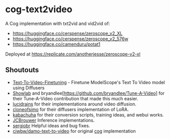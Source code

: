 # cog-text2video

A Cog implementation with txt2vid and vid2vid of:

- https://huggingface.co/cerspense/zeroscope_v2_XL 
- https://huggingface.co/cerspense/zeroscope_v2_576w
- https://huggingface.co/camenduru/potat1

Deployed at https://replicate.com/anotherjesse/zeroscope-v2-xl

## Shoutouts

- [Text-To-Video-Finetuning](https://github.com/camenduru/Text-To-Video-Finetuning) - Finetune ModelScope's Text To Video model using Diffusers 
- [Showlab](https://github.com/showlab/Tune-A-Video) and bryandlee[https://github.com/bryandlee/Tune-A-Video] for their Tune-A-Video contribution that made this much easier.
- [lucidrains](https://github.com/lucidrains) for their implementations around video diffusion.
- [cloneofsimo](https://github.com/cloneofsimo) for their diffusers implementation of LoRA.
- [kabachuha](https://github.com/kabachuha) for their conversion scripts, training ideas, and webui works.
- [JCBrouwer](https://github.com/JCBrouwer) Inference implementations.
- [sergiobr](https://github.com/sergiobr) Helpful ideas and bug fixes.
- [cjwbw/damo-text-to-video](https://replicate.com/cjwbw/damo-text-to-video) for original [cog](https://github.com/replicate/cog) implementation
